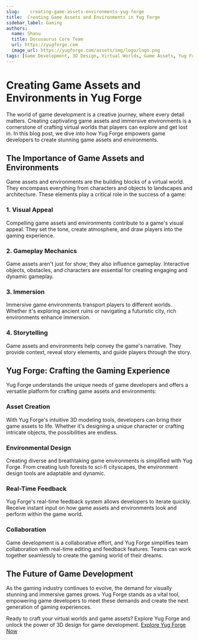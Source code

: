 ```yaml
---
slug:    creating-game-assets-environments-yug-forge
title:  Creating Game Assets and Environments in Yug Forge
sidebar_label: Gaming
authors:
  name: Shanu
  title: Docusaurus Core Team
  url: https://yugforge.com
  image_url: https://yugforge.com/assets/img/logo/logo.png
tags: [Game Development, 3D Design, Virtual Worlds, Game Assets, Yug Forge, docusaurus]
---
```


# Creating Game Assets and Environments in Yug Forge

The world of game development is a creative journey, where every detail matters. Creating captivating game assets and immersive environments is a cornerstone of crafting virtual worlds that players can explore and get lost in. In this blog post, we dive into how Yug Forge empowers game developers to create stunning game assets and environments.

## The Importance of Game Assets and Environments

Game assets and environments are the building blocks of a virtual world. They encompass everything from characters and objects to landscapes and architecture. These elements play a critical role in the success of a game:

### 1. Visual Appeal

Compelling game assets and environments contribute to a game's visual appeal. They set the tone, create atmosphere, and draw players into the gaming experience.

### 2. Gameplay Mechanics

Game assets aren't just for show; they also influence gameplay. Interactive objects, obstacles, and characters are essential for creating engaging and dynamic gameplay.

### 3. Immersion

Immersive game environments transport players to different worlds. Whether it's exploring ancient ruins or navigating a futuristic city, rich environments enhance immersion.

### 4. Storytelling

Game assets and environments help convey the game's narrative. They provide context, reveal story elements, and guide players through the story.

## Yug Forge: Crafting the Gaming Experience

Yug Forge understands the unique needs of game developers and offers a versatile platform for crafting game assets and environments:

### Asset Creation

With Yug Forge's intuitive 3D modeling tools, developers can bring their game assets to life. Whether it's designing a unique character or crafting intricate objects, the possibilities are endless.

### Environmental Design

Creating diverse and breathtaking game environments is simplified with Yug Forge. From creating lush forests to sci-fi cityscapes, the environment design tools are adaptable and dynamic.

### Real-Time Feedback

Yug Forge's real-time feedback system allows developers to iterate quickly. Receive instant input on how game assets and environments look and perform within the game world.

### Collaboration

Game development is a collaborative effort, and Yug Forge simplifies team collaboration with real-time editing and feedback features. Teams can work together seamlessly to create the gaming world of their dreams.

## The Future of Game Development

As the gaming industry continues to evolve, the demand for visually stunning and immersive games grows. Yug Forge stands as a vital tool, empowering game developers to meet these demands and create the next generation of gaming experiences.

Ready to craft your virtual worlds and game assets? Explore Yug Forge and unlock the power of 3D design for game development. [Explore Yug Forge Now](https://www.yugforge.com)
